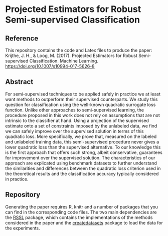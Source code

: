 # Projected Estimators for Robust Semi-supervised Classification

## Reference
This repository contains the code and Latex files to produce the paper:
Krijthe, J. H., & Loog, M. (2017). Projected Estimators for Robust Semi-supervised Classification. Machine Learning. https://doi.org/10.1007/s10994-017-5626-8

## Abstract
For semi-supervised techniques to be applied safely in practice we at least want methods to outperform their supervised counterparts. We study this question for classification using the well-known quadratic surrogate loss function. Unlike other approaches to semi-supervised learning, the procedure proposed in this work does not rely on assumptions that are not intrinsic to the classifier at hand. Using a projection of the supervised estimate onto a set of constraints imposed by the unlabeled data, we find we can safely improve over the supervised solution in terms of this quadratic loss. More specifically, we prove that, measured on the labeled and unlabeled training data, this semi-supervised procedure never gives a lower quadratic loss than the supervised alternative. To our knowledge this is the first approach that offers such strong, albeit conservative, guarantees for improvement over the supervised solution. The characteristics of our approach are explicated using benchmark datasets to further understand the similarities and differences between the quadratic loss criterion used in the theoretical results and the classification accuracy typically considered in practice.

## Repository
Generating the paper requires R, knitr and a number of packages that you can find in the corresponding code files. The two main dependencies are the [RSSL](https://www.github.com/jkrijthe/RSSL) package, which contains the implementations of the methods considered in the paper and the [createdatasets](https://www.github.com/jkrijthe/createdatasets) package to load the data for the experiments.
